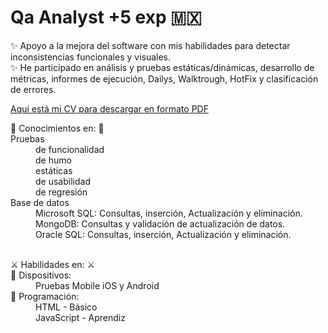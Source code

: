 <html lang="es">
  <head>
    <meta charset="utf-8" />
    <meta http-equiv="x-ua-compatible" content="ie=edge" />
    <meta name="viewport" content="width=device-width, initial-scale=1" />
    <title></title>
  </head>

<body>  
    <h1>Qa Analyst +5 exp 🇲🇽</h1>
    <p><label>
    ✨ Apoyo a la mejora del software con mis habilidades para detectar inconsistencias funcionales y visuales.<br/>
    ✨ He participado en análisis y pruebas estáticas/dinámicas, desarrollo de métricas, informes de ejecución, Dailys, Walktrough, HotFix y clasificación de errores. </label></p>
   
<a href="https://drive.google.com/file/d/12-8sK49h3ffVTn6BCWe5LniYAYfSYdLy/view" target="_blank"> Aqui está mi CV para descargar en formato PDF </a> <br/>

<p>
<dl>
🧠 Conocimientos en: 🧠
<br/>
<dt>Pruebas</dt>
<dd>de funcionalidad </dd>
<dd> de humo  </dd>
<dd> estáticas</dd>  
<dd> de usabilidad  </dd>
<dd> de regresión  </dd>

<dt>Base de datos</dt>
<dd>Microsoft SQL: Consultas, inserción, Actualización y eliminación.</dd>
<dd> MongoDB: Consultas y validación de actualización de datos.</dd>
<dd>Oracle SQL: Consultas, inserción, Actualización y eliminación. </dd>
<br/>
</dl>
<dl>
⚔️ Habilidades en: ⚔️ <br/>
<dt>📱 Dispositivos: </dt>
<dd>Pruebas Mobile iOS y Android</dd>
<dt>💁 Programación:<dt>
<dd>HTML - Básico</dd>
<dd>JavaScript - Aprendiz</dd>
<dl>
</p>





  </body>
</html>
